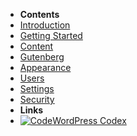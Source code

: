 - **Contents**
- [Introduction](introduction)
- [Getting Started](getting-started)
- [Content](content)
- [Gutenberg](gutenberg)
- [Appearance](appearance)
- [Users](users)
- [Settings](settings)
- [Security](security)
- **Links**
- [![Code](https://icongr.am/feather/code.svg?size=16&color=808080)WordPress Codex](https://codex.wordpress.org)
